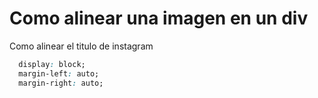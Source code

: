 # Como alinear una imagen en un div

Como alinear el titulo de instagram

```css 
  display: block;
  margin-left: auto;
  margin-right: auto;
```